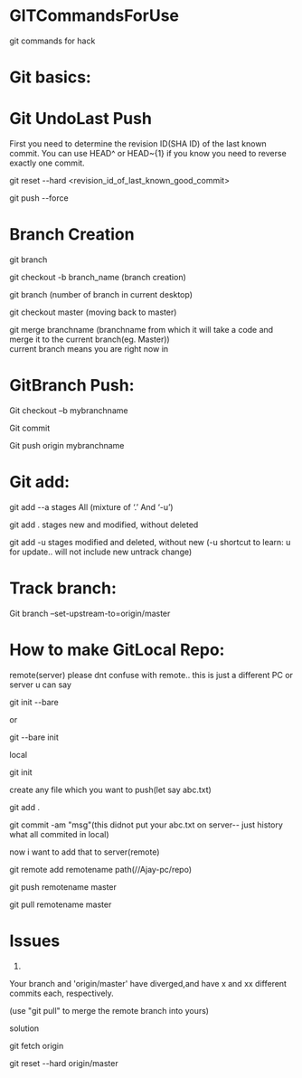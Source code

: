 # GITCommandsForUse
git commands for hack


# Git basics:

# Git UndoLast Push

First you need to determine the revision ID(SHA ID) of the last known commit. You can use HEAD^ or HEAD~{1} if you know you need to reverse exactly one commit.

git reset --hard <revision_id_of_last_known_good_commit>

git push --force

# Branch Creation

git branch

git checkout -b branch_name (branch creation)

git branch (number of branch in current desktop)


git checkout master (moving back to master)

git merge branchname (branchname from which it will take a code and merge it to the current branch(eg. Master))  
current branch means you are right now in


# GitBranch Push:

Git checkout –b mybranchname

Git commit 

Git push origin mybranchname



# Git add:

git add --a stages All (mixture of ‘.’ And ‘-u’)

git add . stages new and modified, without deleted

git add -u stages modified and deleted, without new  (-u shortcut to learn: u for update.. will not include new untrack change)

# Track branch:

Git branch –set-upstream-to=origin/master


# How to make GitLocal Repo:

remote(server)   please dnt confuse with remote.. this is just a different PC or server u can say

git init --bare

or

git --bare init

local

git init

create any file which you want to push(let say abc.txt)

git add .

git commit -am "msg"(this didnot put your abc.txt on server-- just history what all commited in local)


now i want to add that to server(remote)

git remote add remotename path(//Ajay-pc/repo)

git push remotename master


git pull remotename master


# Issues

1)
Your branch and 'origin/master' have diverged,and have x and xx different commits each, respectively.

(use "git pull" to merge the remote branch into yours)

solution

git fetch origin

git reset --hard origin/master
